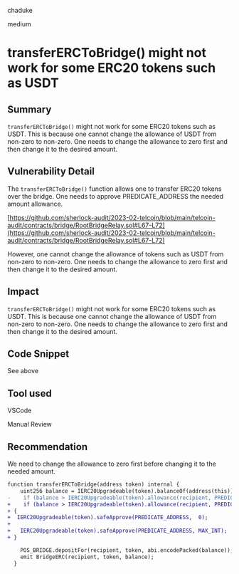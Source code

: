 chaduke

medium

# transferERCToBridge() might not work for some ERC20 tokens such as USDT

## Summary
 ``transferERCToBridge()`` might not work for some ERC20 tokens such as USDT.  This is because one cannot change the allowance of USDT from non-zero to non-zero. One needs to change the allowance to zero first and then change it to the desired amount. 

## Vulnerability Detail
The  ``transferERCToBridge()``  function allows one to transfer ERC20 tokens over the bridge. One needs to approve PREDICATE_ADDRESS the needed amount allowance. 

[https://github.com/sherlock-audit/2023-02-telcoin/blob/main/telcoin-audit/contracts/bridge/RootBridgeRelay.sol#L67-L72](https://github.com/sherlock-audit/2023-02-telcoin/blob/main/telcoin-audit/contracts/bridge/RootBridgeRelay.sol#L67-L72)

However, one cannot change the allowance of tokens such as USDT from non-zero to non-zero. One needs to change the allowance to zero first and then change it to the desired amount. 

## Impact
 ``transferERCToBridge()`` might not work for some ERC20 tokens such as USDT.  This is because one cannot change the allowance of USDT from non-zero to non-zero. One needs to change the allowance to zero first and then change it to the desired amount. 


## Code Snippet
See above

## Tool used
VSCode

Manual Review

## Recommendation
We need to change the allowance to zero first before changing it to the needed amount.
```diff
function transferERCToBridge(address token) internal {
    uint256 balance = IERC20Upgradeable(token).balanceOf(address(this));
-    if (balance > IERC20Upgradeable(token).allowance(recipient, PREDICATE_ADDRESS)) -{IERC20Upgradeable(token).safeApprove(PREDICATE_ADDRESS, MAX_INT);}
+    if (balance > IERC20Upgradeable(token).allowance(recipient, PREDICATE_ADDRESS)) 
+ {
+  IERC20Upgradeable(token).safeApprove(PREDICATE_ADDRESS,  0);  
+
+   IERC20Upgradeable(token).safeApprove(PREDICATE_ADDRESS, MAX_INT);
+ }

    POS_BRIDGE.depositFor(recipient, token, abi.encodePacked(balance));
    emit BridgeERC(recipient, token, balance);
  }

```
